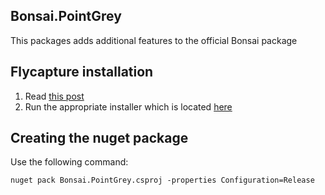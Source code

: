 ## Bonsai.PointGrey
This packages adds additional features to the official Bonsai package

## Flycapture installation
 1. Read [this post](https://groups.google.com/forum/?utm_medium=email&utm_source=footer#!msg/bonsai-users/Wq2Bo1DnCD8/jb0BfvIVAgAJ)
 2. Run the appropriate installer which is located [here](https://github.com/jonnew/Bonsai.PointGrey/tree/master/Externals/FlyCapInstallers)
 
## Creating the nuget package
Use the following command:
```
nuget pack Bonsai.PointGrey.csproj -properties Configuration=Release
```